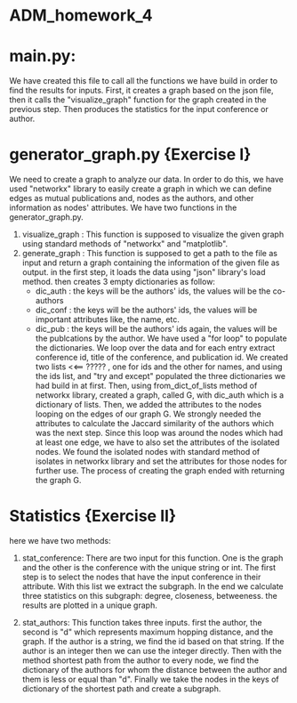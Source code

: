 # ADM_homework_4

# main.py:
We have created this file to call all the functions we have build in order to find the results for inputs. First, it creates a graph based on the json file, then it calls the "visualize_graph" function for the graph created in the previous step. Then produces the statistics for the input conference or author. 

# generator_graph.py {Exercise I}
  We need to create a graph to analyze our data. In order to do this, we have used "networkx" library to easily create a graph in which we can define edges as mutual publications and, nodes as the authors, and other information as nodes' attributes.
  We have two functions in the generator_graph.py. 
  1. visualize_graph : This function is supposed to visualize the given graph using standard methods of "networkx" and "matplotlib".
  2. generate_graph : This function is supposed to get a path to the file as input and return a graph containing the information of the given file as output. 
    in the first step, it loads the data using "json" library's load method. then creates 3 empty dictionaries as follow:
      - dic_auth : the keys will be the authors' ids, the values will be the co-authors
      - dic_conf : the keys will be the authors' ids, the values will be important attributes like, the name, etc.
      - dic_pub : the keys will be the authors' ids again, the values will be the publcations by the author.
    We have used a "for loop" to populate the dictionaries. We loop over the data and for each entry  extract conference id, title of the conference, and publication id. We created two lists <<== ????? , one for ids and the other for names, and using the ids list, and "try and except" populated the three dictionaries we had build in at first. 
    Then, using from_dict_of_lists method of networkx library, created a graph, called G, with dic_auth which is a dictionary of lists. 
    Then, we added the attributes to the nodes looping on the edges of our graph G. We strongly needed the attributes to calculate the Jaccard similarity of the authors which was the next step. Since this loop was around the nodes which had at least one edge, we have to also set the attributes of the isolated nodes. We found the isolated nodes with standard method of isolates in networkx library and set the attributes for those nodes for further use.
    The process of creating the graph ended with returning the graph G.
    
   
  
# Statistics {Exercise II}
  here we have two methods:
  
  1. stat_conference:
  There are two input for this function. One is the graph and the other is the conference with the unique string or int.
  The first step is to select the nodes that have the input conference in their attribute. With this list we extract the subgraph.
  In the end we calculate three statistics on this subgraph: degree, closeness, betweeness. the results are plotted in a unique graph. 
  
  2. stat_authors:
  This function takes three inputs. first the author, the second is "d" which represents maximum hopping distance, and the graph. If the author is a string, we find the id based on that string. If the author is an integer then we can use the integer directly. Then with the method shortest path from the author to every node, we find the dictionary of the authors for whom the distance between the author and them is less or equal than "d". 
  Finally we take the nodes in the keys of dictionary of the shortest path and create a subgraph. 
  
